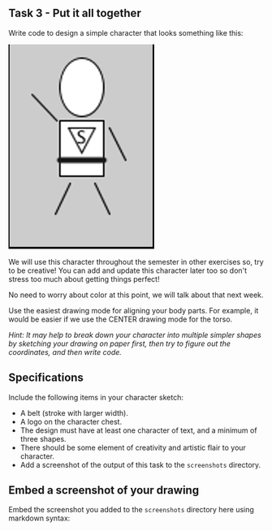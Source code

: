 ## Task 3 - Put it all together

Write code to design a simple character that looks something like this:

![](images/img3.png)

We will use this character throughout the semester in other exercises
so, try to be creative! 
You can add and update this character later too so don't stress too much about getting things perfect! 

No need to worry about color at this point, we will talk about that next week.

Use the easiest drawing mode for aligning your body parts. 
For example, it would be easier if we use the CENTER drawing mode for the torso.

*Hint: It may help to break down your character into multiple simpler shapes by sketching your drawing on paper first, then try to figure out the coordinates, and then write code.*

## Specifications

Include the following items in your character sketch:

- A belt (stroke with larger width).
- A logo on the character chest. 
- The design must have at least one character of text, and a minimum of three shapes.
- There should be some element of creativity and artistic flair to your character.
- Add a screenshot of the output of this task to the `screenshots` directory.

## Embed a screenshot of your drawing

Embed the screenshot you added to the `screenshots` directory here using markdown syntax:
